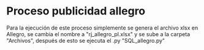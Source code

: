 # Proceso publicidad allegro


Para la ejecución de este proceso simplemente se genera el archivo xlsx en Allegro, se cambia el nombre a "rj_allegro_pl.xlsx" y se sube a la carpeta "Archivos", después de esto se ejecuta el .py "SQL_allegro.py"
